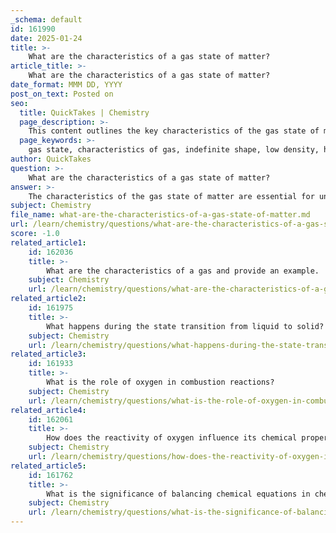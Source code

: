 ```yaml
---
_schema: default
id: 161990
date: 2025-01-24
title: >-
    What are the characteristics of a gas state of matter?
article_title: >-
    What are the characteristics of a gas state of matter?
date_format: MMM DD, YYYY
post_on_text: Posted on
seo:
  title: QuickTakes | Chemistry
  page_description: >-
    This content outlines the key characteristics of the gas state of matter, including its indefinite shape and volume, low density, high compressibility, rapid particle movement, diffusion, effusion, pressure exertion, temperature dependence, non-uniform distribution, and behavior under different conditions.
  page_keywords: >-
    gas state, characteristics of gas, indefinite shape, low density, high compressibility, particle movement, diffusion, effusion, gas pressure, temperature dependence, gas behavior, gas laws
author: QuickTakes
question: >-
    What are the characteristics of a gas state of matter?
answer: >-
    The characteristics of the gas state of matter are essential for understanding its behavior and properties. Here are the key characteristics:\n\n1. **Indefinite Shape and Volume**: Gases do not have a fixed shape or volume. They will expand to fill the entire volume of their container, regardless of the size or shape of that container.\n\n2. **Low Density**: Gases have a much lower density compared to solids and liquids. This is due to the large distances between gas particles, which results in a significant amount of empty space.\n\n3. **High Compressibility**: Gases are highly compressible, meaning they can be squeezed into smaller volumes. This property arises from the significant space between gas molecules, allowing them to be pushed closer together when pressure is applied.\n\n4. **Rapid Particle Movement**: The particles in a gas move rapidly and randomly. This chaotic motion contributes to the gas's ability to fill its container and is a key factor in its low density.\n\n5. **Diffusion**: Gases can mix and spread out to fill a space uniformly. This process, known as diffusion, occurs because gas particles are in constant motion and collide with one another, allowing them to move from areas of higher concentration to areas of lower concentration.\n\n6. **Effusion**: Gases can escape through tiny openings in a container. Effusion is the process by which gas particles pass through a small hole into a vacuum or another container, and it occurs at a rate that is inversely proportional to the square root of the mass of the gas particles (Graham's law).\n\n7. **Pressure**: Gases exert pressure on the walls of their container due to the collisions of gas particles with the walls. This pressure can be measured and is influenced by the number of particles, temperature, and volume of the gas.\n\n8. **Temperature Dependence**: The behavior of gases is significantly affected by temperature. As temperature increases, the kinetic energy of gas particles increases, leading to greater movement and expansion.\n\n9. **Non-Uniform Distribution**: In a gas, the distribution of particles can be non-uniform, especially in larger containers or when there are temperature gradients. This can lead to variations in concentration and pressure within the gas.\n\n10. **Behavior Under Different Conditions**: Gases can behave differently under varying conditions of temperature and pressure, which is described by the gas laws (e.g., Boyle's Law, Charles's Law, and the Ideal Gas Law).\n\nThese characteristics highlight the unique nature of gases compared to solids and liquids, making them an important area of study in chemistry and physics.
subject: Chemistry
file_name: what-are-the-characteristics-of-a-gas-state-of-matter.md
url: /learn/chemistry/questions/what-are-the-characteristics-of-a-gas-state-of-matter
score: -1.0
related_article1:
    id: 162036
    title: >-
        What are the characteristics of a gas and provide an example.
    subject: Chemistry
    url: /learn/chemistry/questions/what-are-the-characteristics-of-a-gas-and-provide-an-example
related_article2:
    id: 161975
    title: >-
        What happens during the state transition from liquid to solid?
    subject: Chemistry
    url: /learn/chemistry/questions/what-happens-during-the-state-transition-from-liquid-to-solid
related_article3:
    id: 161933
    title: >-
        What is the role of oxygen in combustion reactions?
    subject: Chemistry
    url: /learn/chemistry/questions/what-is-the-role-of-oxygen-in-combustion-reactions
related_article4:
    id: 162061
    title: >-
        How does the reactivity of oxygen influence its chemical properties?
    subject: Chemistry
    url: /learn/chemistry/questions/how-does-the-reactivity-of-oxygen-influence-its-chemical-properties
related_article5:
    id: 161762
    title: >-
        What is the significance of balancing chemical equations in chemical reactions?
    subject: Chemistry
    url: /learn/chemistry/questions/what-is-the-significance-of-balancing-chemical-equations-in-chemical-reactions
---
```


&nbsp;